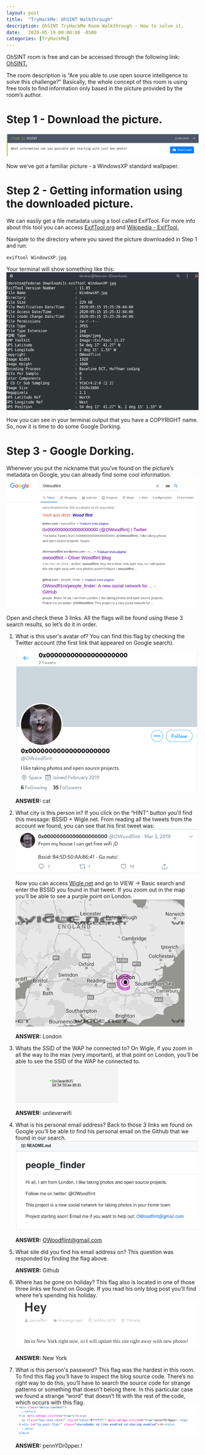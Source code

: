 ```yaml
---
layout: post
title:  "TryHackMe: OhSINT Walkthrough"
description: OhSINT TryHackMe Room Walkthrough - How to solve it.
date:   2020-05-19 00:00:00 -0500
categories: [TryHackMe]
---
```

OhSINT room is free and can be accessed through the following link: <a href="https://tryhackme.com/room/ohsint" target="_blank">OhSINT.</a> 

The room description is “Are you able to use open source intelligence to solve this challenge?”
Basically, the whole concept of this room is using free tools to find information only based in the picture provided by the room’s author. 

# Step 1 - Download the picture.
![Download the Picture](/images/ohsint-walkthrough/download-file.png)

Now we’ve got a familiar picture - a WindowsXP standard wallpaper.

# Step 2 - Getting information using the downloaded picture.
We can easily get a file metadata using a tool called ExifTool. For more info about this tool you can access <a href="https://exiftool.org/" target="_blank">ExifTool.org</a> and <a href="https://en.wikipedia.org/wiki/ExifTool" target="_blank">Wikipedia - ExifTool.</a>

Navigate to the directory where you saved the picture downloaded in Step 1 and run:<br>

```shell
exiftool WindowsXP.jpg 
```

Your terminal will show something like this:
![ExifTool Terminal](/images/ohsint-walkthrough/exiftool-terminal.png)

How you can see in your terminal output that you have a COPYRIGHT name. So, now it is time to do some Google Dorking.

# Step 3 - Google Dorking.
Whenever you put the nickname that you’ve found on the picture’s metadata on Google, you can already find some cool information.
![Google Search Results](/images/ohsint-walkthrough/google-search.png)

Open and check these 3 links.
All the flags will be found using these 3 search results, so let’s do it in order. 

1. What is this user's avatar of?
    You can find this flag by checking the Twitter account (the first link that appeared on Google search). 

    ![User's avatar](/images/ohsint-walkthrough/profile-pic.png)


    **ANSWER:** cat

2. What city is this person in?
    If you click on the “HINT” button you’ll find this message: BSSID + Wigle.net. From reading all the tweets from the account we found, you can see that his first tweet was:
    ![BSSID Tweet](/images/ohsint-walkthrough/bssid-tweet.png)

    Now you can access <a href="wigle.net" target="_blank">Wigle.net</a>  and go to VIEW -> Basic search and enter the BSSID you found in that tweet. If you zoom out in the map you’ll be able to see a purple point on London.
    ![Location](/images/ohsint-walkthrough/london.png)


    **ANSWER:** London

3. Whats the SSID of the WAP he connected to?
    On Wigle, if you zoom in all the way to the max (very important), at that point on London, you’ll be able to see the SSID of the WAP he connected to.
    ![SSID](/images/ohsint-walkthrough/ssid.png)


    **ANSWER:** unileverwifi

4. What is his personal email address?
    Back to those 3 links we found on Google you’ll be able to find his personal email on the Github that we found in our search.
    ![Email](/images/ohsint-walkthrough/email.png)


    **ANSWER:** OWoodflint@gmail.com

5. What site did you find his email address on?
    This question was responded by finding the flag above.

    **ANSWER:** Github

6. Where has he gone on holiday?
    This flag also is located in one of those three links we found on Google. If you read his only blog post you’ll find where he’s spending his holiday.
    ![Blog Post](/images/ohsint-walkthrough/holiday.png)


    **ANSWER:** New York

7. What is this person's password?
    This flag was the hardest in this room. To find this flag you’ll have to inspect the blog source code. There’s no right way to do this, you’ll have to search the source code for strange patterns or something that doesn’t belong there.
    In this particular case we found a strange “word” that doesn’t fit with the rest of the code, which occurs with this flag. 
    ![Password](/images/ohsint-walkthrough/last-flag.png)


    **ANSWER:** pennYDr0pper.!




